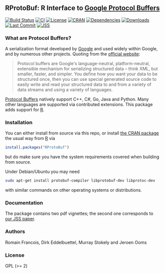 ## RProtoBuf: R Interface to [Google Protocol Buffers](https://developers.google.com/protocol-buffers/)

[![Build Status](https://travis-ci.org/eddelbuettel/rprotobuf.svg)](https://travis-ci.org/eddelbuettel/rprotobuf)
[![CI](https://github.com/eddelbuettel/rprotobuf/workflows/ci/badge.svg)](https://github.com/eddelbuettel/rprotobuf/actions?query=workflow%3Aci)
[![License](https://eddelbuettel.github.io/badges/GPL2+.svg)](https://www.gnu.org/licenses/gpl-2.0.html)
[![CRAN](https://www.r-pkg.org/badges/version/RProtoBuf)](https://cran.r-project.org/package=RProtoBuf)
[![Dependencies](https://tinyverse.netlify.com/badge/RProtoBuf)](https://cran.r-project.org/package=RProtoBuf)
[![Downloads](https://cranlogs.r-pkg.org/badges/RProtoBuf?color=brightgreen)](https://www.r-pkg.org/pkg/RProtoBuf)
[![Last Commit](https://img.shields.io/github/last-commit/eddelbuettel/rprotobuf)](https://github.com/eddelbuettel/rprotobuf)
[![JSS](https://img.shields.io/badge/JSS-10.18637%2Fjss.v071.i02-brightgreen)](https://doi.org/10.18637/jss.v071.i02)

### What are Protocol Buffers?

A serialization format developed by [Google](https://www.google.com) and used
widely within Google, and by numerous other projects.  Quoting from the
[official website](https://developers.google.com/protocol-buffers/):

> Protocol buffers are Google's language-neutral, platform-neutral,
extensible mechanism for serializing structured data – think XML, but
smaller, faster, and simpler. You define how you want your data to be
structured once, then you can use special generated source code to easily
write and read your structured data to and from a variety of data streams and
using a variety of languages.

[Protocol Buffers](https://developers.google.com/protocol-buffers/) natively
support C++, C#, Go, Java and Python. Many other languages are supported via
contributed extensions. This package adds support for
[R](https://www.r-project.org).

### Installation

You can either install from source via this repo, or install
[the CRAN package](https://cran.r-project.org/package=RProtoBuf)
the usual way from [R](https://www.r-project.org) via

```r
install.packages("RProtoBuf")
```

but do make sure you have the system requirements covered when building from
source.

Under Debian/Ubuntu you may need

```bash
sudo apt-get install protobuf-compiler libprotobuf-dev libprotoc-dev
```

with similar commands on other operating systems or distributions.

### Documentation

The package contains two pdf vignettes; the second one corresponds to
[our JSS paper](https://doi.org/10.18637/jss.v071.i02).

### Authors

Romain Francois, Dirk Eddelbuettel, Murray Stokely and Jeroen Ooms

### License

GPL (>= 2)
